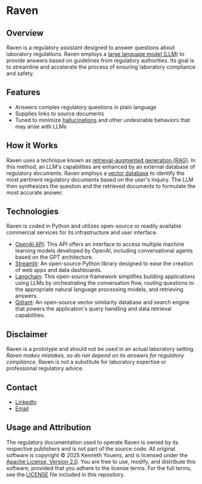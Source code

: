 # Raven

## Overview

Raven is a regulatory assistant designed to answer questions about laboratory regulations. Raven employs a [large language model (LLM)](https://en.wikipedia.org/) to provide answers based on guidelines from regulatory authorities. Its goal is to streamline and accelerate the process of ensuring laboratory compliance and safety.

## Features

- Answers complex regulatory questions in plain language
- Supplies links to source documents
- Tuned to minimize [hallucinations](https://en.wikipedia.org/wiki/Hallucination_(artificial_intelligence)) and other undesirable behaviors that may arise with LLMs

## How it Works

Raven uses a technique known as [retrieval-augmented generation (RAG)](https://arxiv.org/abs/2005.11401v4). In this method, an LLM's capabilities are enhanced by an external database of regulatory documents. Raven employs a [vector database](https://learn.microsoft.com/en-us/semantic-kernel/memories/vector-db) to identify the most pertinent regulatory documents based on the user's inquiry. The LLM then synthesizes the question and the retrieved documents to formulate the most accurate answer.

## Technologies

Raven is coded in Python and utilizes open-source or readily available commercial services for its infrastructure and user interface.
- [OpenAI API](https://platform.openai.com): This API offers an interface to access multiple machine learning models developed by OpenAI, including conversational agents based on the GPT architecture.
- [Streamlit](https://streamlit.io): An open-source Python library designed to ease the creation of web apps and data dashboards.
- [Langchain](https://www.langchain.com): This open-source framework simplifies building applications using LLMs by orchestrating the conversation flow, routing questions to the appropriate natural language processing models, and retrieving answers.
- [Qdrant](https://qdrant.tech): An open-source vector similarity database and search engine that powers the application's query handling and data retrieval capabilities.

## Disclaimer

Raven is a prototype and should not be used in an actual laboratory setting. *Raven makes mistakes, so do not depend on its answers for regulatory compliance.* Raven is not a substitute for laboratory expertise or professional regulatory advice.

## Contact

- [LinkedIn](https://www.linkedin.com/in/kyouens/)
- [Email](mailto:ironic0_uplands@icloud.com)

## Usage and Attribution

The regulatory documentation used to operate Raven is owned by its respective publishers and is not part of the source code.  All original software is copyright © 2025 Kenneth Youens, and is licensed under the [Apache License, Version 2.0](https://www.apache.org/licenses/LICENSE-2.0).  You are free to use, modify, and distribute this software, provided that you adhere to the license terms.  For the full terms, see the [LICENSE](LICENSE) file included in this repository.
